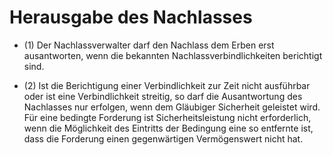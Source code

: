 # Herausgabe des Nachlasses

- (1) Der Nachlassverwalter darf den Nachlass dem Erben erst ausantworten, wenn die bekannten Nachlassverbindlichkeiten berichtigt sind.

- (2) Ist die Berichtigung einer Verbindlichkeit zur Zeit nicht ausführbar oder ist eine Verbindlichkeit streitig, so darf die Ausantwortung des Nachlasses nur erfolgen, wenn dem Gläubiger Sicherheit geleistet wird. Für eine bedingte Forderung ist Sicherheitsleistung nicht erforderlich, wenn die Möglichkeit des Eintritts der Bedingung eine so entfernte ist, dass die Forderung einen gegenwärtigen Vermögenswert nicht hat.

